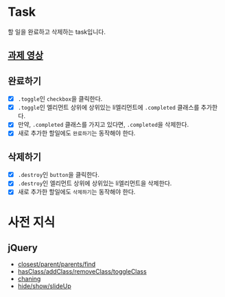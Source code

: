 # Task
할 일을 완료하고 삭제하는 task입니다.

## [과제 영상](http://share.navercorp.com/on-techsession1/lecture/11893/)

## 완료하기
- [x] `.toggle`인 `checkbox`을 클릭한다.
- [x] `.toggle`인 엘리먼트 상위에 상위있는 li엘리먼트에 `.completed` 클래스를 추가한다.
- [x] 만약, `.completed` 클래스를 가지고 있다면, `.completed`을 삭제한다.
- [x] 새로 추가한 할일에도 `완료하기`는 동작해야 한다.

## 삭제하기
- [x] `.destroy`인 `button`을 클릭한다.
- [x] `.destroy`인 엘리먼트 상위에 상위있는 li엘리먼트을 삭제한다.
- [x] 새로 추가한 할일에도 `삭제하기`는 동작해야 한다.

# 사전 지식
## jQuery
- [closest/parent/parents/find](https://oss.navercorp.com/fe-edu/jquery-unit/tree/master/unit/traversing)
- [hasClass/addClass/removeClass/toggleClass](https://oss.navercorp.com/fe-edu/jquery-unit/tree/master/unit/attr)
- [chaning](https://oss.navercorp.com/fe-edu/jquery-unit/tree/master/unit/basic)
- [hide/show/slideUp](https://oss.navercorp.com/fe-edu/jquery-unit/tree/master/unit/effect)
